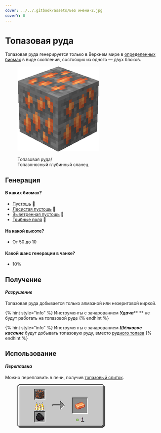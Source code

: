 ```yaml
---
cover: ../../.gitbook/assets/Без имени-2.jpg
coverY: 0
---
```


# Топазовая руда

Топазовая руда генерируется только в Верхнем мире в [определенных биомах](topazovaya-ruda.md#v-kakikh-biomakh) в виде скоплений, состоящих из одного — двух блоков.

<figure><img src="../../.gitbook/assets/orange_ore.gif" alt=""><figcaption><p>Топазовая руда/<br>Топазоносный глубинный сланец</p></figcaption></figure>

## Генерация

#### В каких биомах?

* [Пустошь](https://minecraft.fandom.com/ru/wiki/%D0%9F%D1%83%D1%81%D1%82%D0%BE%D1%88%D1%8C) 🔗
* [Лесистая пустошь](https://minecraft.fandom.com/ru/wiki/%D0%9B%D0%B5%D1%81%D0%B8%D1%81%D1%82%D0%B0%D1%8F\_%D0%BF%D1%83%D1%81%D1%82%D0%BE%D1%88%D1%8C) 🔗
* [Выветренная пустошь](https://minecraft.fandom.com/ru/wiki/%D0%92%D1%8B%D0%B2%D0%B5%D1%82%D1%80%D0%B5%D0%BD%D0%BD%D0%B0%D1%8F\_%D0%BF%D1%83%D1%81%D1%82%D0%BE%D1%88%D1%8C) 🔗
* [Грибные поля](https://minecraft.fandom.com/ru/wiki/%D0%93%D1%80%D0%B8%D0%B1%D0%BD%D1%8B%D0%B5\_%D0%BF%D0%BE%D0%BB%D1%8F) 🔗

#### На какой высоте?

* От 50 до 10

#### Какой шанс генерации в чанке?

* 10%

## Получение

#### _Разрушение_

Топазовая руда добывается только алмазной или незеритовой киркой.

{% hint style="info" %}
Инструменты с зачарованием _**Удача**_** ** не будут работать на топазовой руде
{% endhint %}

{% hint style="info" %}
Инструменты с зачарованием _**Шёлковое касание**_ будут добывать топазовую руду, вместо [рудного топаза](../materialy/metally-i-mineraly/rudnyi-topaz.md)
{% endhint %}

## Использование

#### _Переплавка_

Можно переплавить в печи, получив [топазовый слиток](../materialy/metally-i-mineraly/topazovyi-slitok.md).

<figure><img src="../../.gitbook/assets/orange_ore_ingot_result.gif" alt=""><figcaption></figcaption></figure>
